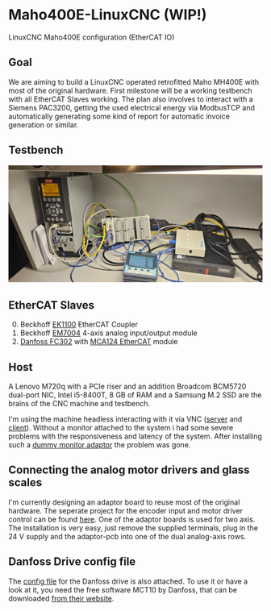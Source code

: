 # Maho400E-LinuxCNC (WIP!)
LinuxCNC Maho400E configuration (EtherCAT IO)

## Goal
We are aiming to build a LinuxCNC operated retrofitted Maho MH400E with most of the original hardware.
First milestone will be a working testbench with all EtherCAT Slaves working.
The plan also involves to interact with a Siemens PAC3200, getting the used electrical energy via ModbusTCP and automatically generating some kind of report for automatic invoice generation or similar.

## Testbench
![](pictures/testbench.jpg "Testbench setup")

## EtherCAT Slaves
0. Beckhoff [EK1100](https://www.beckhoff.com/de-de/produkte/i-o/ethercat-klemmen/ek1xxx-bk1xx0-ethercat-koppler/ek1100.html) EtherCAT Coupler
1. Beckhoff [EM7004](https://www.beckhoff.com/de-de/produkte/i-o/ethercat-klemmen/el-elm7xxx-kompakte-antriebstechnik/em7004.html) 4-axis analog input/output module
2. [Danfoss FC302](https://www.danfoss.com/de-de/products/dds/low-voltage-drives/vlt-drives/vlt-automationdrive-fc-301-fc-302/) with [MCA124 EtherCAT](https://store.danfoss.com/de/de/Drives/Niederspannungsantriebe/Zubeh%C3%B6r-f%C3%BCr-Niederspannungsantriebe/Zubeh%C3%B6r-FC-301-302/VLT%C2%AE-EtherCAT-MCA-124%2C-besch-/p/130B5646) module

## Host
A Lenovo M720q with a PCIe riser and an addition Broadcom BCM5720 dual-port NIC, Intel i5-8400T, 8 GB of RAM and a Samsung M.2 SSD are the brains of the CNC machine and testbench. 

I'm using the machine headless interacting with it via VNC ([server](https://wiki.ubuntuusers.de/VNC/#x11vnc) and [client](https://uvnc.com/downloads/ultravnc.html)). Without a monitor attached to the system i had some severe problems with the responsiveness and latency of the system. After installing such a [dummy monitor adaptor](https://www.amazon.de/gp/product/B07YLP1GG4/) the problem was gone. 


## Connecting the analog motor drivers and glass scales
I'm currently designing an adaptor board to reuse most of the original hardware. The seperate project for the encoder input and motor driver control can be found [here](https://github.com/PedPEx/EM7004-Maho-Philips-432). One of the adaptor boards is used for two axis. The installation is very easy, just remove the supplied terminals, plug in the 24 V supply and the adaptor-pcb into one of the dual analog-axis rows.

## Danfoss Drive config file
The [config file](configs/MAHO_3kW_EtherCAT_MCT10.ssp) for the Danfoss drive is also attached. To use it or have a look at it, you need the free software MCT10 by Danfoss, that can be downloaded [from their website](https://www.danfoss.com/de-de/service-and-support/downloads/dds/vlt-motion-control-tool-mct-10/).